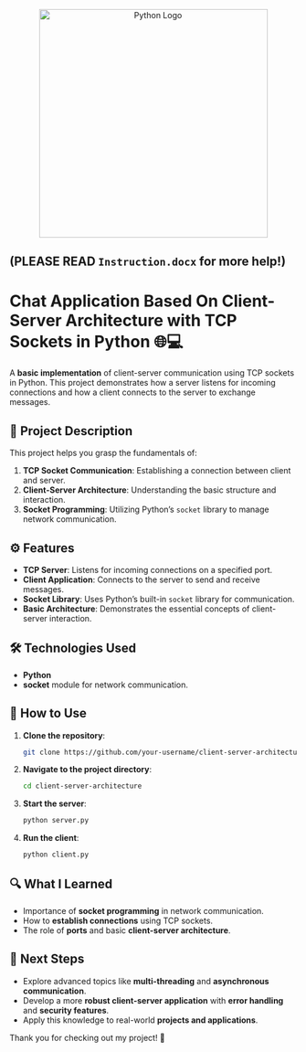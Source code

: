 <p align="center">
  <img src="https://s3.dualstack.us-east-2.amazonaws.com/pythondotorg-assets/media/community/logos/python-logo-only.png" alt="Python Logo" width="400"/>
</p>

## (PLEASE READ `Instruction.docx` for more help!)

# Chat Application Based On Client-Server Architecture with TCP Sockets in Python 🌐💻

A **basic implementation** of client-server communication using TCP sockets in Python. This project demonstrates how a server listens for incoming connections and how a client connects to the server to exchange messages.

## 📝 Project Description

This project helps you grasp the fundamentals of:

1. **TCP Socket Communication**: Establishing a connection between client and server.
2. **Client-Server Architecture**: Understanding the basic structure and interaction.
3. **Socket Programming**: Utilizing Python’s `socket` library to manage network communication.

## ⚙️ Features

- **TCP Server**: Listens for incoming connections on a specified port.
- **Client Application**: Connects to the server to send and receive messages.
- **Socket Library**: Uses Python’s built-in `socket` library for communication.
- **Basic Architecture**: Demonstrates the essential concepts of client-server interaction.

## 🛠️ Technologies Used

- **Python**
- **socket** module for network communication.

## 🚀 How to Use

1. **Clone the repository**:
    ```bash
    git clone https://github.com/your-username/client-server-architecture.git
    ```

2. **Navigate to the project directory**:
    ```bash
    cd client-server-architecture
    ```

3. **Start the server**:
    ```bash
    python server.py
    ```

4. **Run the client**:
    ```bash
    python client.py
    ```
    
## 🔍 What I Learned

- Importance of **socket programming** in network communication.
- How to **establish connections** using TCP sockets.
- The role of **ports** and basic **client-server architecture**.

## 🚀 Next Steps

- Explore advanced topics like **multi-threading** and **asynchronous communication**.
- Develop a more **robust client-server application** with **error handling** and **security features**.
- Apply this knowledge to real-world **projects and applications**.


Thank you for checking out my project! 🌟

